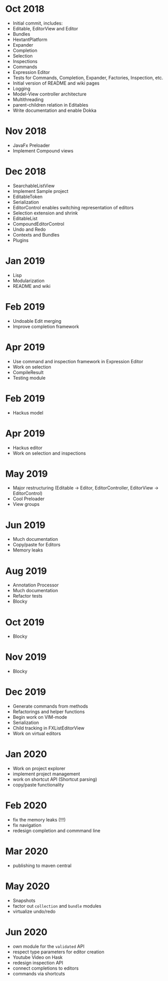 # Oct 2018
- Initial commit, includes: 
- Editable, EditorView and Editor
- Bundles
- HextantPlatform
- Expander
- Completion
- Selection
- Inspections
- Commands
- Expression Editor
- Tests for Commands, Completion, Expander, Factories, Inspection, etc.
- Initial version of README and wiki pages
- Logging
- Model-View controller architecture
- Multithreading
- parent-children relation in Editables
- Write documentation and enable Dokka

# Nov 2018
- JavaFx Preloader
- Implement Compound views

# Dec 2018
- SearchableListView
- Implement Sample project
- EditableToken
- Serialization
- EditorControl enables switching representation of editors
- Selection extension and shrink
- EditableList
- CompoundEditorControl
- Undo and Redo
- Contexts and Bundles
- Plugins

# Jan 2019
- Lisp
- Modularization
- README and wiki

# Feb 2019
- Undoable Edit merging
- Improve completion framework

# Apr 2019
- Use command and inspection framework in Expression Editor
- Work on selection
- CompileResult
- Testing module

# Feb 2019
- Hackus model

# Apr 2019
- Hackus editor
- Work on selection and inspections

# May 2019
- Major restructuring (Editable -> Editor, EditorController, EditorView -> EditorControl)
- Cool Preloader
- View groups

# Jun 2019
- Much documentation
- Copy/paste for Editors
- Memory leaks

# Aug 2019
- Annotation Processor
- Much documentation
- Refactor tests
- Blocky

# Oct 2019
- Blocky

# Nov 2019
- Blocky

# Dec 2019
- Generate commands from methods
- Refactorings and helper functions
- Begin work on VIM-mode
- Serialization
- Child tracking in FXListEditorView
- Work on virtual editors

# Jan 2020
- Work on project explorer
- implement project management
- work on shortcut API (Shortcut parsing)
- copy/paste functionality

# Feb 2020

- fix the memory leaks (!!!)
- fix navigation
- redesign completion and commmand line

# Mar 2020
- publishing to maven central

# May 2020

- Snapshots
- factor out `collection` and `bundle` modules
- virtualize undo/redo

# Jun 2020

- own module for the `validated` API
- respect type parameters for editor creation
- Youtube Video on Hask
- redesign inspection API
- connect completions to editors
- commands via shortcuts